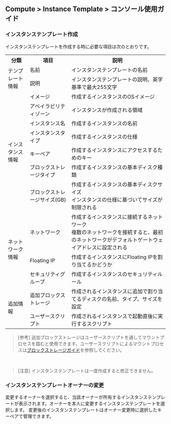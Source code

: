 ## Compute > Instance Template > コンソール使用ガイド

### インスタンステンプレート作成
インスタンステンプレートを作成する時に必要な項目は次のとおりです。

<table class="it">
  <tr>
    <th>分類</th>
    <th>項目</th>
    <th>説明</th>
  </tr>
  <tr>
    <td rowspan="2">テンプレート情報</td>
    <td>名前</td>
    <td>インスタンステンプレートの名前</td>
  </tr>
  <tr>
    <td>説明</td>
    <td>インスタンステンプレートの説明、英字基準で最大255文字</td>
  </tr>
  <tr>
    <td rowspan="7">インスタンス情報</td>
    <td>イメージ</td>
    <td>作成するインスタンスのOSイメージ</td>
  </tr>
  <tr>
    <td>アベイラビリティゾーン</td>
    <td>インスタンスが作成される領域</td>
  </tr>
  <tr>
    <td>インスタンス名</td>
    <td>作成するインスタンスの名前</td>
  </tr>
  <tr>
    <td>インスタンスタイプ</td>
    <td>作成するインスタンスの仕様</td>
  </tr>
  <tr>
    <td>キーペア</td>
    <td>作成するインスタンスにアクセスするためのキー</td>
  </tr>  
  <tr>
    <td>ブロックストレージタイプ</td>
    <td>作成するインスタンスの基本ディスク種類</td>
  </tr>
  <tr>
    <td>ブロックストレージサイズ(GB)</td>
    <td>作成するインスタンスの基本ディスクサイズ<br>インスタンスの仕様に基づいてサイズが制限される</td>
  </tr>
  <tr>
    <td rowspan="3">ネットワーク情報</td>
    <td>ネットワーク</td>
    <td>作成するインスタンスに接続するネットワーク<br>複数のネットワークを接続すると、最初のネットワークがデフォルトゲートウェイアドレスに設定される</td>
  </tr>
  <tr>
    <td>Floating IP</td>
    <td>作成するインスタンスにFloating IPを割り当てるかどうか</td>
  </tr>
  <tr>
    <td>セキュリティグループ</td>
    <td>作成するインスタンスのセキュリティルール</td>
  </tr>
  <tr>
    <td rowspan="2">追加情報</td>
    <td>追加ブロックストレージ</td>
    <td>作成されるインスタンスに追加で割り当てるディスクの名前、タイプ、サイズを設定</td>
  </tr>   
  <tr>
    <td>ユーザースクリプト</td>
    <td>作成されるインスタンスで起動直後に実行するスクリプト</td>
  </tr>
</table>

> [参考]
> 追加ブロックストレージはユーザースクリプトを通してマウントプロセスを踏むと使用できます。ユーザースクリプトによるマウントプロセスは[ブロックストレージガイド](/Storage/Block%20Storage/ja/overview/#_2)を参照してください。

<br/>

> [注意]
> インスタンステンプレートは一度作成すると修正できません。

### インスタンステンプレートオーナーの変更
変更するオーナーを選択すると、当該オーナーが所有するインスタンステンプレートが表示されます。オーナーを本人に変更するインスタンステンプレートを選択します。
変更後のインスタンステンプレートはオーナー変更時に選択したキーペアで管理できます。 
